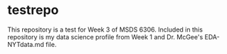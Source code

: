# testrepo
This repository is a test for Week 3 of MSDS 6306.
Included in this repository is my data science profile from Week 1 and Dr. McGee's EDA-NYTdata.md file.